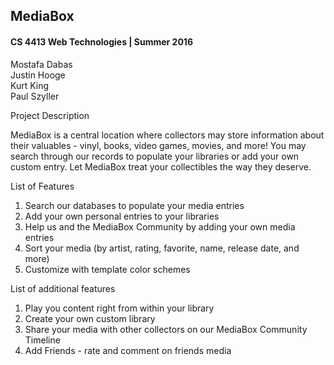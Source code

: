 ## MediaBox  
#### CS 4413 Web Technologies | Summer 2016  

Mostafa Dabas  
Justin Hooge  
Kurt King  
Paul Szyller  

Project Description  

MediaBox is a central location where collectors may store information about their valuables - vinyl, books, video games, movies, and more! You may search through our records to populate your libraries or add your own custom entry. Let MediaBox treat your collectibles the way they deserve.  

List of Features   

1.	Search our databases to populate your media entries  
2.	Add your own personal entries to your libraries  
3.	Help us and the MediaBox Community by adding your own media entries  
4.	Sort your media (by artist, rating, favorite, name, release date, and more)  
5.	Customize with template color schemes  

List of additional features

1.	Play you content right from within your library  
2.	Create your own custom library  
3.	Share your media with other collectors on our MediaBox Community Timeline  
4.	Add Friends - rate and comment on friends media  
